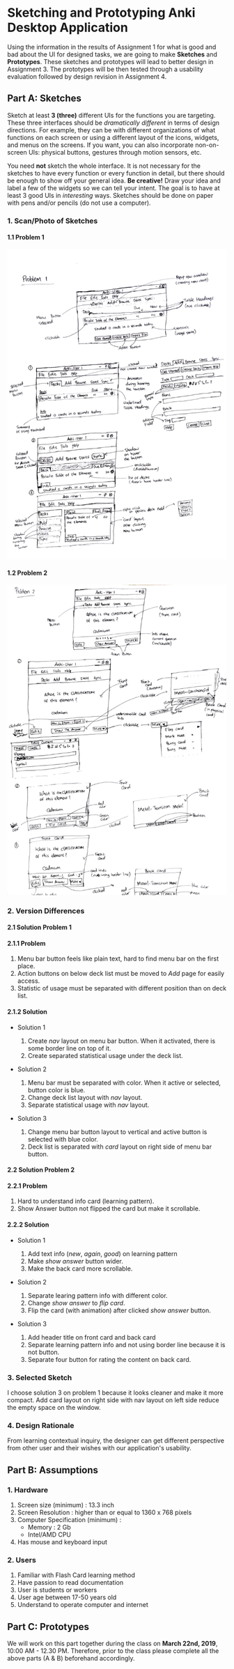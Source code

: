 # Sketching and Prototyping Anki Desktop Application

Using the information in the results of Assignment 1 for what is good and bad about the UI for designed tasks, we are going to make **Sketches** and **Prototypes**. These sketches and prototypes will lead to better design in Assignment 3. The prototypes will be then tested through a usability evaluation followed by design revision in Assignment 4.

## Part A: Sketches

Sketch at least **3 (three)** different UIs for the functions you are targeting. These three interfaces should be _dramatically different_ in terms of design directions. For example, they can be with different organizations of what functions on each screen or using a different layout of the icons, widgets, and menus on the screens. If you want, you can also incorporate non-on-screen UIs: physical buttons, gestures through motion sensors, etc.

You need **not** sketch the whole interface. It is not necessary for the sketches to have every function or every function in detail, but there should be enough to show off your general idea. **Be creative!** Draw your idea and label a few of the widgets so we can tell your intent. The goal is to have at least 3 good UIs in *interesting* ways. Sketches should be done on paper with pens and/or pencils (do not use a computer).

### 1. Scan/Photo of Sketches

#### 1.1 Problem 1

![Problem 1](images/problem-1.png)

#### 1.2 Problem 2

![Problem 2](images/problem-2.png)

### 2. Version Differences

#### 2.1 Solution Problem 1

#### 2.1.1 Problem

1. Menu bar button feels like plain text, hard to find menu bar on the first place.
2. Action buttons on below deck list must be moved to _Add_ page for easily access.
3. Statistic of usage must be separated with different position than on deck list.

#### 2.1.2 Solution

* Solution 1
    1. Create _nav_ layout on menu bar button. When it activated, there is some border line on top of it.
    2. Create separated statistical usage under the deck list.

* Solution 2
    1. Menu bar must be separated with color. When it active or selected, button color is blue.
    2. Change deck list layout with _nav_ layout.
    3. Separate statistical usage with _nav_ layout.

* Solution 3
    1. Change menu bar button layout to vertical and active button is selected with blue color.
    2. Deck list is separated with _card_ layout on right side of menu bar button.

#### 2.2 Solution Problem 2

#### 2.2.1 Problem

1. Hard to understand info card (learning pattern).
2. Show Answer button not flipped the card but make it scrollable.

#### 2.2.2 Solution

* Solution 1
    1. Add text info (_new_, _again_, _good_) on learning pattern
    2. Make _show answer_ button wider.
    3. Make the back card more scrollable.

* Solution 2
    1. Separate learing pattern info with different color.
    2. Change _show answer_ to _flip card_.
    3. Flip the card (with animation) after clicked _show answer_ button.

* Solution 3
    1. Add header title on front card and back card
    2. Separate learning pattern info and not using border line because it is not button.
    3. Separate four button for rating the content on back card.

### 3. Selected Sketch

I choose solution 3 on problem 1 because it looks cleaner and make it more compact. Add card layout on right side with nav layout on left side reduce the empty space on the window.

### 4. Design Rationale

From learning contextual inquiry, the designer can get different perspective from other user and their wishes with our application's usability.

## Part B: Assumptions

### 1. Hardware

1. Screen size (minimum) : 13.3 inch
2. Screen Resolution : higher than or equal to 1360 x 768 pixels
3. Computer Specification (minimum) :
    * Memory : 2 Gb
    * Intel/AMD CPU
4. Has mouse and keyboard input

### 2. Users

1. Familiar with Flash Card learning method
2. Have passion to read documentation
3. User is students or workers
4. User age between 17-50 years old
5. Understand to operate computer and internet

## Part C: Prototypes

We will work on this part together during the class on **March 22nd, 2019**, 10:00 AM - 12.30 PM. Therefore, prior to the class please complete all the above parts (A & B) beforehand accordingly.
